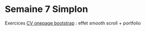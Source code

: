 # Semaine 7 Simplon
Exercices [CV onepage bootstrap](http://htmlpreview.github.io/?https://github.com/celiga/semaine-07/blob/master/cv.html) : effet smooth scroll + portfolio
